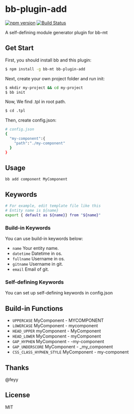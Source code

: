 # bb-plugin-add

[![npm version](https://badge.fury.io/js/bb-plugin-add.svg)](https://badge.fury.io/js/bb-plugin-add) [![Build Status](https://travis-ci.org/xgfe/bb-plugin-add.svg?branch=master)](https://travis-ci.org/xgfe/bb-plugin-add)

A self-defining module generator plugin for bb-mt

## Get Start

First, you should install bb and this plugin:
```sh
$ npm install -g bb-mt bb-plugin-add
```
Next, create your own project folder and run init:
```sh
$ mkdir my-project && cd my-project
$ bb init
```
Now, We find .tpl in root path.
```sh
$ cd .tpl
```

Then, create config.json:
```sh
# config.json
{
  "my-component":{
    "path":"./my-component"
  }
}
```

## Usage

```
bb add component MyComponent
```

## Keywords

```sh
# For example, edit template file like this
# Entity name is ${name}
export { default as ${name}} from "${name}"
```

### Build-in Keywords

You can use build-in keywords below:

- `name`
  Your entity name.
- `datetime`
  Datetime in os.
- `fullname`
  Username in os.
- `gitname`
  Username in git.
- `email`
   Email of git.

### Self-defining Keywords

You can set up self-defining keywords in config.json

## Build-in Functions

- `UPPERCASE`  MyComponent  -  MYCOMPONENT
- `LOWERCASE`  MyComponent  -  mycomponent
- `HEAD_UPPER`  myComponent  -  MyComponent
- `HEAD_LOWER`  MyComponent  -  myComponent
- `GAP_HYPHEN`  MyComponent  -  -my-component
- `GAP_UNDERSCORE`  MyComponent  -  _my_component
- `CSS_CLASS_HYPHEN_STYLE`  MyComponent  -  my-component

## Thanks

@feyy

## License

MIT